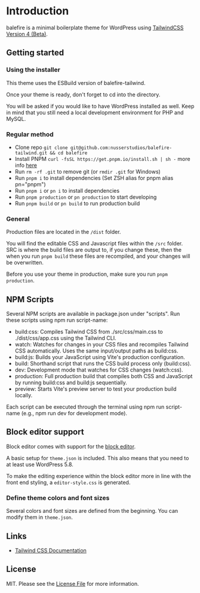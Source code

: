 # Introduction

balefire is a minimal boilerplate theme for WordPress using [TailwindCSS Version 4 (Beta)](https://tailwindcss.com/docs/v4-beta).

## Getting started

### Using the installer

This theme uses the ESBuild version of balefire-tailwind.

Once your theme is ready, don't forget to cd into the directory.

You will be asked if you would like to have WordPress installed as well. Keep in mind that you still need a local development environment for PHP and MySQL.

### Regular method

* Clone repo `git clone git@github.com:nusserstudios/balefire-tailwind.git && cd balefire`
* Install PNPM `curl -fsSL https://get.pnpm.io/install.sh | sh -` more info [here](https://pnpm.io/)
* Run `rm -rf .git` to remove git (or `rmdir .git` for Windows)
* Run `pnpm i` to install dependencies (Set ZSH alias for pnpm alias pn="pnpm")
* Run `pnpm i` or `pn i` to install dependencies
* Run `pnpm production` or `pn production` to start developing
* Run `pnpm build` or `pn build` to run production build

### General

Production files are located in the `/dist` folder.

You will find the editable CSS and Javascript files within the `/src` folder. SRC is where the build files are output to, if you change these, then the when you run `pnpm build` these files are recompiled, and your changes will be overwritten.

Before you use your theme in production, make sure you run `pnpm production`.

## NPM Scripts

Several NPM scripts are available in package.json under "scripts". Run these scripts using npm run script-name:

* build:css: Compiles Tailwind CSS from ./src/css/main.css to ./dist/css/app.css using the Tailwind CLI.
* watch: Watches for changes in your CSS files and recompiles Tailwind CSS automatically. Uses the same input/output paths as build:css.
* build:js: Builds your JavaScript using Vite's production configuration.
* build: Shorthand script that runs the CSS build process only (build:css).
* dev: Development mode that watches for CSS changes (watch:css).
* production: Full production build that compiles both CSS and JavaScript by running build:css and build:js sequentially.
* preview: Starts Vite's preview server to test your production build locally.

Each script can be executed through the terminal using npm run script-name (e.g., npm run dev for development mode).

## Block editor support

Block editor comes with support for the [block editor](https://wordpress.org/support/article/wordpress-editor/).

A basic setup for `theme.json` is included. This also means that you need to at least use WordPress 5.8.

To make the editing experience within the block editor more in line with the front end styling, a `editor-style.css` is generated.

### Define theme colors and font sizes

Several colors and font sizes are defined from the beginning. You can modify them in `theme.json`.

## Links

* [Tailwind CSS Documentation](https://tailwindcss.com/docs)

## License

MIT. Please see the [License File](/license) for more information.
